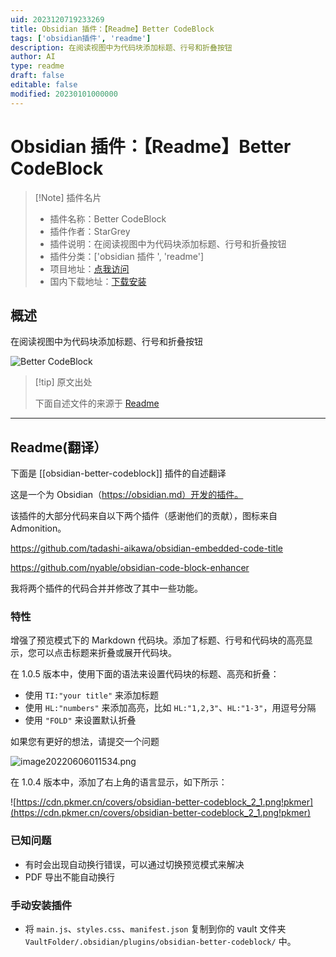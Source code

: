 ```yaml
---
uid: 2023120719233269
title: Obsidian 插件：【Readme】Better CodeBlock
tags: ['obsidian插件', 'readme']
description: 在阅读视图中为代码块添加标题、行号和折叠按钮
author: AI
type: readme
draft: false
editable: false
modified: 20230101000000
---
```


# Obsidian 插件：【Readme】Better CodeBlock

> [!Note] 插件名片
> - 插件名称：Better CodeBlock
> - 插件作者：StarGrey
> - 插件说明：在阅读视图中为代码块添加标题、行号和折叠按钮
> - 插件分类：['obsidian 插件 ', 'readme']
> - 项目地址：[点我访问](https://github.com/stargrey/obsidian-better-codeblock)
> - 国内下载地址：[下载安装](https://pkmer.cn/products/plugin/pluginMarket/?obsidian-better-codeblock)

## 概述

在阅读视图中为代码块添加标题、行号和折叠按钮

![Better CodeBlock](https://cdn.pkmer.cn/covers/obsidian-better-codeblock.png!pkmer)

> [!tip] 原文出处
>
>下面自述文件的来源于 [Readme](https://ghproxy.net/https://raw.githubusercontent.com/stargrey/obsidian-better-codeblock/main/README.md)
>

---

## Readme(翻译）

下面是 [[obsidian-better-codeblock]] 插件的自述翻译

这是一个为 Obsidian（<https://obsidian.md）开发的插件。>

该插件的大部分代码来自以下两个插件（感谢他们的贡献），图标来自 Admonition。

<https://github.com/tadashi-aikawa/obsidian-embedded-code-title>

<https://github.com/nyable/obsidian-code-block-enhancer>

我将两个插件的代码合并并修改了其中一些功能。

### 特性

增强了预览模式下的 Markdown 代码块。添加了标题、行号和代码块的高亮显示，您可以点击标题来折叠或展开代码块。

在 1.0.5 版本中，使用下面的语法来设置代码块的标题、高亮和折叠：

- 使用 `TI:"your title"` 来添加标题
- 使用 `HL:"numbers"` 来添加高亮，比如 `HL:"1,2,3"`、`HL:"1-3"`，用逗号分隔
- 使用 `"FOLD"` 来设置默认折叠

如果您有更好的想法，请提交一个问题

![image20220606011534.png](https://cdn.pkmer.cn/covers/obsidian-better-codeblock_2_0.png!pkmer)

在 1.0.4 版本中，添加了右上角的语言显示，如下所示：

![https://cdn.pkmer.cn/covers/obsidian-better-codeblock_2_1.png!pkmer](https://cdn.pkmer.cn/covers/obsidian-better-codeblock_2_1.png!pkmer)

### 已知问题

- 有时会出现自动换行错误，可以通过切换预览模式来解决
- PDF 导出不能自动换行

### 手动安装插件

- 将 `main.js`、`styles.css`、`manifest.json` 复制到你的 vault 文件夹 `VaultFolder/.obsidian/plugins/obsidian-better-codeblock/` 中。



